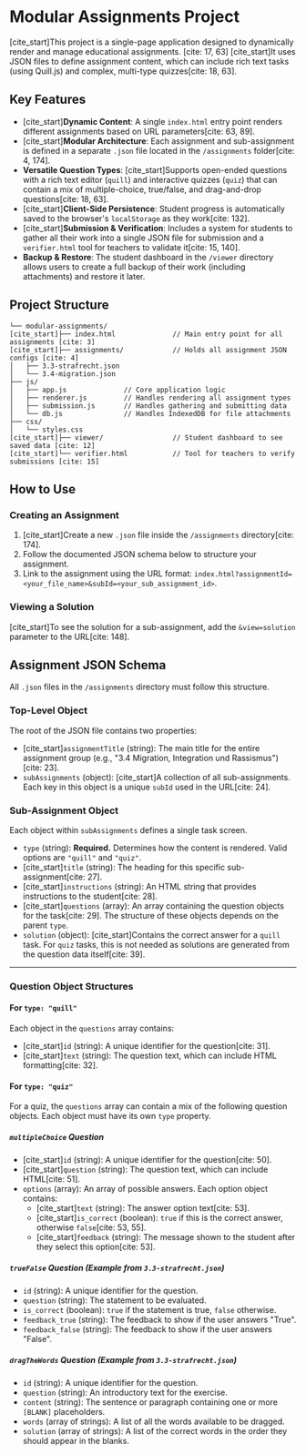 # Modular Assignments Project

[cite\_start]This project is a single-page application designed to dynamically render and manage educational assignments. [cite: 17, 63] [cite\_start]It uses JSON files to define assignment content, which can include rich text tasks (using Quill.js) and complex, multi-type quizzes[cite: 18, 63].

## Key Features

  * [cite\_start]**Dynamic Content**: A single `index.html` entry point renders different assignments based on URL parameters[cite: 63, 89].
  * [cite\_start]**Modular Architecture**: Each assignment and sub-assignment is defined in a separate `.json` file located in the `/assignments` folder[cite: 4, 174].
  * **Versatile Question Types**: [cite\_start]Supports open-ended questions with a rich text editor (`quill`) and interactive quizzes (`quiz`) that can contain a mix of multiple-choice, true/false, and drag-and-drop questions[cite: 18, 63].
  * [cite\_start]**Client-Side Persistence**: Student progress is automatically saved to the browser's `localStorage` as they work[cite: 132].
  * [cite\_start]**Submission & Verification**: Includes a system for students to gather all their work into a single JSON file for submission and a `verifier.html` tool for teachers to validate it[cite: 15, 140].
  * **Backup & Restore**: The student dashboard in the `/viewer` directory allows users to create a full backup of their work (including attachments) and restore it later.

## Project Structure

```
└── modular-assignments/
[cite_start]├── index.html              // Main entry point for all assignments [cite: 3]
[cite_start]├── assignments/            // Holds all assignment JSON configs [cite: 4]
│   ├── 3.3-strafrecht.json
│   └── 3.4-migration.json
├── js/
│   ├── app.js              // Core application logic 
│   ├── renderer.js         // Handles rendering all assignment types
│   ├── submission.js       // Handles gathering and submitting data
│   └── db.js               // Handles IndexedDB for file attachments
├── css/
│   └── styles.css
[cite_start]├── viewer/                 // Student dashboard to see saved data [cite: 12]
[cite_start]└── verifier.html           // Tool for teachers to verify submissions [cite: 15]
```

## How to Use

### Creating an Assignment

1.  [cite\_start]Create a new `.json` file inside the `/assignments` directory[cite: 174].
2.  Follow the documented JSON schema below to structure your assignment.
3.  Link to the assignment using the URL format: `index.html?assignmentId=<your_file_name>&subId=<your_sub_assignment_id>`.

### Viewing a Solution

[cite\_start]To see the solution for a sub-assignment, add the `&view=solution` parameter to the URL[cite: 148].

## Assignment JSON Schema

All `.json` files in the `/assignments` directory must follow this structure.

### Top-Level Object

The root of the JSON file contains two properties:

  * [cite\_start]`assignmentTitle` (string): The main title for the entire assignment group (e.g., "3.4 Migration, Integration und Rassismus")[cite: 23].
  * `subAssignments` (object): [cite\_start]A collection of all sub-assignments. Each key in this object is a unique `subId` used in the URL[cite: 24].

### Sub-Assignment Object

Each object within `subAssignments` defines a single task screen.

  * `type` (string): **Required.** Determines how the content is rendered. Valid options are `"quill"` and `"quiz"`.
  * [cite\_start]`title` (string): The heading for this specific sub-assignment[cite: 27].
  * [cite\_start]`instructions` (string): An HTML string that provides instructions to the student[cite: 28].
  * [cite\_start]`questions` (array): An array containing the question objects for the task[cite: 29]. The structure of these objects depends on the parent `type`.
  * `solution` (object): [cite\_start]Contains the correct answer for a `quill` task. For `quiz` tasks, this is not needed as solutions are generated from the question data itself[cite: 39].

-----

### Question Object Structures

#### For `type: "quill"`

Each object in the `questions` array contains:

  * [cite\_start]`id` (string): A unique identifier for the question[cite: 31].
  * [cite\_start]`text` (string): The question text, which can include HTML formatting[cite: 32].

#### For `type: "quiz"`

For a quiz, the `questions` array can contain a mix of the following question objects. Each object must have its own `type` property.

##### `multipleChoice` Question

  * [cite\_start]`id` (string): A unique identifier for the question[cite: 50].
  * [cite\_start]`question` (string): The question text, which can include HTML[cite: 51].
  * `options` (array): An array of possible answers. Each option object contains:
      * [cite\_start]`text` (string): The answer option text[cite: 53].
      * [cite\_start]`is_correct` (boolean): `true` if this is the correct answer, otherwise `false`[cite: 53, 55].
      * [cite\_start]`feedback` (string): The message shown to the student after they select this option[cite: 53].

##### `trueFalse` Question (Example from `3.3-strafrecht.json`)

  * `id` (string): A unique identifier for the question.
  * `question` (string): The statement to be evaluated.
  * `is_correct` (boolean): `true` if the statement is true, `false` otherwise.
  * `feedback_true` (string): The feedback to show if the user answers "True".
  * `feedback_false` (string): The feedback to show if the user answers "False".

##### `dragTheWords` Question (Example from `3.3-strafrecht.json`)

  * `id` (string): A unique identifier for the question.
  * `question` (string): An introductory text for the exercise.
  * `content` (string): The sentence or paragraph containing one or more `[BLANK]` placeholders.
  * `words` (array of strings): A list of all the words available to be dragged.
  * `solution` (array of strings): A list of the correct words in the order they should appear in the blanks.
